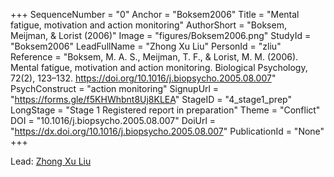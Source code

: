 +++
SequenceNumber = "0"
Anchor = "Boksem2006"
Title = "Mental fatigue, motivation and action monitoring"
AuthorShort = "Boksem, Meijman, & Lorist (2006)"
Image = "figures/Boksem2006.png"
StudyId = "Boksem2006"
LeadFullName = "Zhong Xu Liu"
PersonId = "zliu"
Reference = "Boksem, M. A. S., Meijman, T. F., & Lorist, M. M. (2006). Mental fatigue, motivation and action monitoring. Biological Psychology, 72(2), 123–132. https://doi.org/10.1016/j.biopsycho.2005.08.007"
PsychConstruct = "action monitoring"
SignupUrl = "https://forms.gle/f5KHWhbnt8Uj8KLEA"
StageID = "4_stage1_prep"
LongStage = "Stage 1 Registered report in preparation"
Theme = "Conflict"
DOI = "10.1016/j.biopsycho.2005.08.007"
DoiUrl = "https://dx.doi.org/10.1016/j.biopsycho.2005.08.007"
PublicationId = "None"
+++

Lead: [Zhong Xu Liu](/people/#zliu)